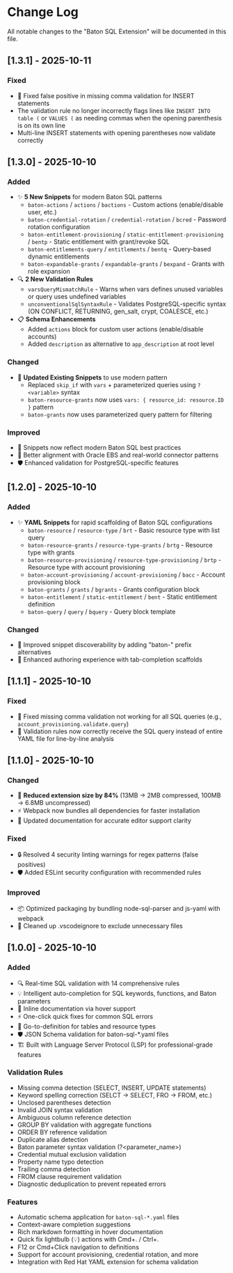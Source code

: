 # Change Log

All notable changes to the "Baton SQL Extension" will be documented in this file.

## [1.3.1] - 2025-10-11

### Fixed
- 🐛 Fixed false positive in missing comma validation for INSERT statements
- The validation rule no longer incorrectly flags lines like `INSERT INTO table (` or `VALUES (` as needing commas when the opening parenthesis is on its own line
- Multi-line INSERT statements with opening parentheses now validate correctly

## [1.3.0] - 2025-10-10

### Added
- ✨ **5 New Snippets** for modern Baton SQL patterns
  - `baton-actions` / `actions` / `bactions` - Custom actions (enable/disable user, etc.)
  - `baton-credential-rotation` / `credential-rotation` / `bcred` - Password rotation configuration
  - `baton-entitlement-provisioning` / `static-entitlement-provisioning` / `bentp` - Static entitlement with grant/revoke SQL
  - `baton-entitlements-query` / `entitlements` / `bentq` - Query-based dynamic entitlements
  - `baton-expandable-grants` / `expandable-grants` / `bexpand` - Grants with role expansion
- 🔍 **2 New Validation Rules**
  - `varsQueryMismatchRule` - Warns when vars defines unused variables or query uses undefined variables
  - `unconventionalSqlSyntaxRule` - Validates PostgreSQL-specific syntax (ON CONFLICT, RETURNING, gen_salt, crypt, COALESCE, etc.)
- 📋 **Schema Enhancements**
  - Added `actions` block for custom user actions (enable/disable accounts)
  - Added `description` as alternative to `app_description` at root level

### Changed
- 🔄 **Updated Existing Snippets** to use modern pattern
  - Replaced `skip_if` with `vars` + parameterized queries using `?<variable>` syntax
  - `baton-resource-grants` now uses `vars: { resource_id: resource.ID }` pattern
  - `baton-grants` now uses parameterized query pattern for filtering

### Improved
- 📝 Snippets now reflect modern Baton SQL best practices
- 🎯 Better alignment with Oracle EBS and real-world connector patterns
- 🛡️ Enhanced validation for PostgreSQL-specific features

## [1.2.0] - 2025-10-10

### Added
- ✨ **YAML Snippets** for rapid scaffolding of Baton SQL configurations
  - `baton-resource` / `resource-type` / `brt` - Basic resource type with list query
  - `baton-resource-grants` / `resource-type-grants` / `brtg` - Resource type with grants
  - `baton-resource-provisioning` / `resource-type-provisioning` / `brtp` - Resource type with account provisioning
  - `baton-account-provisioning` / `account-provisioning` / `bacc` - Account provisioning block
  - `baton-grants` / `grants` / `bgrants` - Grants configuration block
  - `baton-entitlement` / `static-entitlement` / `bent` - Static entitlement definition
  - `baton-query` / `query` / `bquery` - Query block template

### Changed
- 📝 Improved snippet discoverability by adding "baton-" prefix alternatives
- 📝 Enhanced authoring experience with tab-completion scaffolds

## [1.1.1] - 2025-10-10

### Fixed
- 🐛 Fixed missing comma validation not working for all SQL queries (e.g., `account_provisioning.validate.query`)
- 🔧 Validation rules now correctly receive the SQL query instead of entire YAML file for line-by-line analysis

## [1.1.0] - 2025-10-10

### Changed
- 🚀 **Reduced extension size by 84%** (13MB → 2MB compressed, 100MB → 6.8MB uncompressed)
- ⚡ Webpack now bundles all dependencies for faster installation
- 📝 Updated documentation for accurate editor support clarity

### Fixed
- 🔒 Resolved 4 security linting warnings for regex patterns (false positives)
- 🛡️ Added ESLint security configuration with recommended rules

### Improved
- 📦 Optimized packaging by bundling node-sql-parser and js-yaml with webpack
- 🧹 Cleaned up .vscodeignore to exclude unnecessary files

## [1.0.0] - 2025-10-10

### Added
- 🔍 Real-time SQL validation with 14 comprehensive rules
- 💡 Intelligent auto-completion for SQL keywords, functions, and Baton parameters
- 📖 Inline documentation via hover support
- ⚡ One-click quick fixes for common SQL errors
- 🎯 Go-to-definition for tables and resource types
- 🛡️ JSON Schema validation for baton-sql-*.yaml files
- 🏗️ Built with Language Server Protocol (LSP) for professional-grade features

### Validation Rules
- Missing comma detection (SELECT, INSERT, UPDATE statements)
- Keyword spelling correction (SELCT → SELECT, FRO → FROM, etc.)
- Unclosed parentheses detection
- Invalid JOIN syntax validation
- Ambiguous column reference detection
- GROUP BY validation with aggregate functions
- ORDER BY reference validation
- Duplicate alias detection
- Baton parameter syntax validation (?<parameter_name>)
- Credential mutual exclusion validation
- Property name typo detection
- Trailing comma detection
- FROM clause requirement validation
- Diagnostic deduplication to prevent repeated errors

### Features
- Automatic schema application for `baton-sql-*.yaml` files
- Context-aware completion suggestions
- Rich markdown formatting in hover documentation
- Quick fix lightbulb (💡) actions with Cmd+. / Ctrl+.
- F12 or Cmd+Click navigation to definitions
- Support for account provisioning, credential rotation, and more
- Integration with Red Hat YAML extension for schema validation

